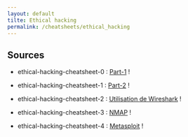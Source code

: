 ```yaml
---
layout: default
tilte: Ethical hacking
permalink: /cheatsheets/ethical_hacking
---
```


## Sources
* ethical-hacking-cheatsheet-0 : [Part-1][EH-0] !

[EH-0]: https://blog.compass-security.com/wp-content/uploads/2019/10/hacking_tools_cheat_sheet_v1.0-0.png

* ethical-hacking-cheatsheet-1 : [Part-2][EH-1] !

[EH-1]: https://blog.compass-security.com/wp-content/uploads/2019/10/hacking_tools_cheat_sheet_v1.0-1.png

* ethical-hacking-cheatsheet-2 : [Utilisation de Wireshark][EH-2] !

[EH-2]: https://www.stationx.net/wireshark-cheat-sheet/

* ethical-hacking-cheatsheet-3 : [NMAP][EH-3] !

[EH-3]: https://stationx-public-download.s3.us-west-2.amazonaws.com/nmap_cheet_sheet_v7.pdf

* ethical-hacking-cheatsheet-4 : [Metasploit][EH-4] !

[EH-4]: https://stationx-public-download.s3.us-west-2.amazonaws.com/Metasploit-cheat-sheet.pdf
